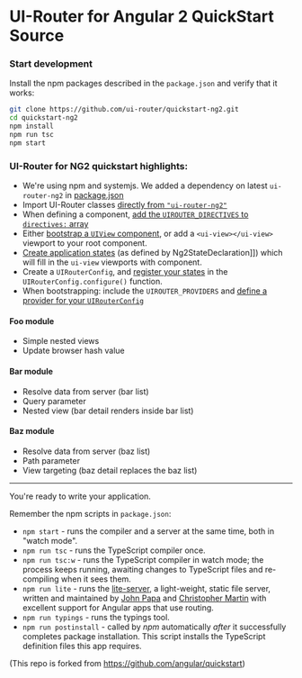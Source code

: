# UI-Router for Angular 2 QuickStart Source

### Start development

Install the npm packages described in the `package.json` and verify that it works:

```bash
git clone https://github.com/ui-router/quickstart-ng2.git
cd quickstart-ng2
npm install
npm run tsc
npm start
```

### UI-Router for NG2 quickstart highlights:

- We're using npm and systemjs.  We added a dependency on latest `ui-router-ng2` in [package.json](https://github.com/ui-router/quickstart-ng2/blob/1.0.2/package.json#L19)
- Import UI-Router classes [directly from `"ui-router-ng2"`](https://github.com/ui-router/quickstart-ng2/blob/1.0.2/app/app.component.ts#L2)
- When defining a component, [add the `UIROUTER_DIRECTIVES` to `directives:` array](https://github.com/ui-router/quickstart-ng2/blob/1.0.2/app/app.component.ts#L20)
- Either [bootstrap a `UIView` component](https://github.com/ui-router/quickstart-ng2/blob/1.0.2/app/_bootstrap/bootstrap.ts#L14), or add a `<ui-view></ui-view>` viewport to your root component.
- [Create application states](https://github.com/ui-router/quickstart-ng2/blob/1.0.2/app/app.states.ts#L16-L20) (as defined by Ng2StateDeclaration]]) which will fill in the `ui-view` viewports with component.
- Create a `UIRouterConfig`, and [register your states](https://github.com/ui-router/quickstart-ng2/blob/1.0.2/app/_bootstrap/router.config.ts#L17-L18) in the `UIRouterConfig.configure()` function.
- When bootstrapping: include the `UIROUTER_PROVIDERS` and [define a provider for your `UIRouterConfig`](https://github.com/ui-router/quickstart-ng2/blob/1.0.2/app/_bootstrap/bootstrap.ts#L17-L18)

#### Foo module

- Simple nested views
- Update browser hash value

#### Bar module

- Resolve data from server (bar list)
- Query parameter
- Nested view (bar detail renders inside bar list)

#### Baz module

- Resolve data from server (baz list)
- Path parameter
- View targeting (baz detail replaces the baz list) 

---

You're ready to write your application.

Remember the npm scripts in `package.json`:

* `npm start` - runs the compiler and a server at the same time, both in "watch mode".
* `npm run tsc` - runs the TypeScript compiler once.
* `npm run tsc:w` - runs the TypeScript compiler in watch mode; the process keeps running, awaiting changes to TypeScript files and re-compiling when it sees them.
* `npm run lite` - runs the [lite-server](https://www.npmjs.com/package/lite-server), a light-weight, static file server, written and maintained by
[John Papa](https://github.com/johnpapa) and
[Christopher Martin](https://github.com/cgmartin)
with excellent support for Angular apps that use routing.
* `npm run typings` - runs the typings tool.
* `npm run postinstall` - called by *npm* automatically *after* it successfully completes package installation. This script installs the TypeScript definition files this app requires.

(This repo is forked from https://github.com/angular/quickstart)

